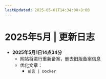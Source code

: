 ```yaml
---
lastUpdated: 2025-05-01T14:34:00+8:00
---
```


# 2025年5月 | 更新日志

- **2025年5月1日14点34分**
  - 网站将进行重新备案，删去旧版备案信息
  - 优化文章：
    - ```前言 | Docker```
